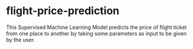 # flight-price-prediction
This Supervised Machine Learning Model predicts the price of flight ticket from one place to another by taking some parameters as input to be given by the user. 
